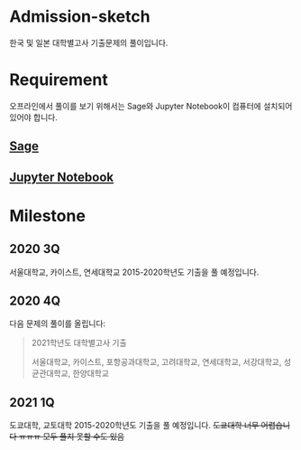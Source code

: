 # Admission-sketch



한국 및 일본 대학별고사 기출문제의 풀이입니다.



# Requirement



오프라인에서 풀이를 보기 위해서는 Sage와 Jupyter Notebook이 컴퓨터에 설치되어 있어야 합니다.



## [Sage](https://www.sagemath.org/)



## [Jupyter Notebook](https://jupyter.org/)



# Milestone



## 2020 3Q



서울대학교, 카이스트, 연세대학교 2015-2020학년도 기출을 풀 예정입니다.



## 2020 4Q



다음 문제의 풀이를 올립니다:



> 2021학년도 대학별고사 기출
>
> 서울대학교, 카이스트, 포항공과대학교, 고려대학교, 연세대학교, 서강대학교, 성균관대학교, 한양대학교

## 2021 1Q

도쿄대학, 교토대학 2015-2020학년도 기출을 풀 예정입니다.
~~도쿄대학 너무 어렵습니다 ㅠㅠㅠ 모두 풀지 못할 수도 있음~~

